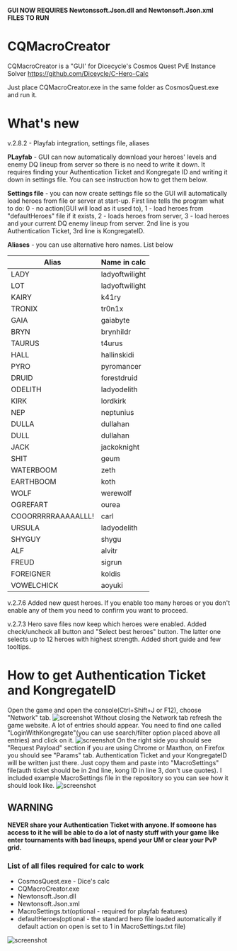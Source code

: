 **GUI NOW REQUIRES Newtonssoft.Json.dll and Newtonsoft.Json.xml FILES TO RUN**

# CQMacroCreator

CQMacroCreator is a "GUI' for Dicecycle's Cosmos Quest PvE Instance Solver https://github.com/Diceycle/C-Hero-Calc

Just place CQMacroCreator.exe in the same folder as CosmosQuest.exe and run it.

# What's new
v.2.8.2 - Playfab integration, settings file, aliases

**PLayfab** - GUI can now automatically download your heroes' levels and enemy DQ lineup from server so there is no need to write it down. It requires finding your Authentication Ticket and Kongregate ID and writing it down in settings file. You can see instruction how to get them below.

**Settings file** - you can now create settings file so the GUI will automatically load heroes from file or server at start-up. First line tells the program what to do: 0 - no action(GUI will load as it used to), 1 - load heroes from "defaultHeroes" file if it exists, 2 - loads heroes from server, 3 - load heroes and your current DQ enemy lineup from server. 2nd line is you Authentication Ticket, 3rd line is KongregateID. 

**Aliases** - you can use alternative hero names. List below

| Alias | Name in calc |
| --- | --- |
| LADY | ladyoftwilight |
| LOT | ladyoftwilight |
| KAIRY | k41ry |
| TRONIX | tr0n1x |
| GAIA | gaiabyte |
| BRYN | brynhildr |
| TAURUS |t4urus |
| HALL | hallinskidi |
| PYRO | pyromancer |
| DRUID | forestdruid |
| ODELITH | ladyodelith |
| KIRK | lordkirk |
| NEP | neptunius |
| DULLA | dullahan |
| DULL | dullahan |
| JACK | jackoknight |
| SHIT | geum |
| WATERBOOM | zeth |
| EARTHBOOM | koth |
| WOLF | werewolf |
| OGREFART | ourea |
| COOORRRRRAAAAALLL!| carl |
| URSULA | ladyodelith |
| SHYGUY | shygu |
| ALF | alvitr |
| FREUD | sigrun |
| FOREIGNER | koldis |
| VOWELCHICK | aoyuki |

v.2.7.6
Added new quest heroes. If you enable too many heroes or you don't enable any of them you need to confirm you want to proceed.


v.2.7.3
Hero save files now keep which heroes were enabled.
Added check/uncheck all button and "Select best heroes" button. The latter one selects up to 12 heroes with highest strength.
Added short guide and few tooltips.

# How to get Authentication Ticket and KongregateID
Open the game and open the console(Ctrl+Shift+J or F12), choose "Network" tab.
![screenshot](https://image.prntscr.com/image/jbnEU_vqS22_fNBQDpf-zQ.png)
Without closing the Network tab refresh the game website. A lot of entries should appear. You need to find one called "LoginWithKongregate"(you can use search/filter option placed above all entries) and click on it.
![screenshot](https://image.prntscr.com/image/rq85HuDfR2qxRgmAHYx_hw.png)
On the right side you should see "Request Payload" section if you are using Chrome or Maxthon, on Firefox you should see "Params" tab. Authentication Ticket and your KongregateID will be written just there. Just copy them and paste into "MacroSettings" file(auth ticket should be in 2nd line, kong ID in line 3, don't use quotes). I included example MacroSettings file in the repository so you can see how it should look like.
![screenshot](https://image.prntscr.com/image/q9yVmqa4Rg6dnwQmfIHDIg.png)
## WARNING
**NEVER share your Authentication Ticket with anyone. If someone has access to it he will be able to do a lot of nasty stuff with your game like enter tournaments with bad lineups, spend your UM or clear your PvP grid.**

### List of all files required for calc to work
* CosmosQuest.exe - Dice's calc
* CQMacroCreator.exe
* Newtonsoft.Json.dll
* Newtonsoft.Json.xml
* MacroSettings.txt(optional - required for playfab features)
* defaultHeroes(optional - the standard hero file loaded automatically if default action on open is set to 1 in MacroSettings.txt file)


![screenshot](https://image.prntscr.com/image/4rFNp8zFRgqxIt8pCQvEzQ.png)

